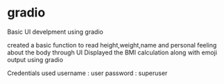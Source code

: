 # gradio
Basic UI develpment using gradio

created a basic function to read height,weight,name and personal feeling about the body through UI
Displayed the BMI calculation along with emoji output using gradio

Credentials used
  username  : user
  password : superuser
